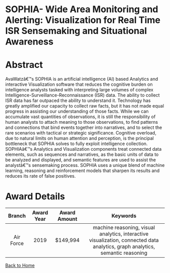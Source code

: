 
SOPHIA- Wide Area Monitoring and Alerting: Visualization for Real Time ISR Sensemaking and Situational Awareness
================================================================================================================

# Abstract


AvaWatzâ€™s SOPHIA is an artificial intelligence (AI) based Analytics and interactive Visualization software that reduces the cognitive burden on intelligence analysts tasked with interpreting large volumes of complex Intelligence-Surveillance-Reconnaissance (ISR) data. The ability to collect ISR data has far outpaced the ability to understand it. Technology has greatly amplified our capacity to collect raw facts, but it has not made equal progress in assisting our understanding of those facts. While we can accumulate vast quantities of observations, it is still the responsibility of human analysts to attach meaning to those observations, to find patterns and connections that bind events together into narratives, and to select the rare scenarios with tactical or strategic significance. Cognitive overload, due to natural limits on human attention and perception, is the principal bottleneck that SOPHIA solves to fully exploit intelligence collection. SOPHIAâ€™s Analytics and Visualization components treat connected data elements, such as sequences and narratives, as the basic units of data to be analyzed and displayed, and semantic features are used to assist the analystâ€™s sensemaking process. SOPHIA uses a unique blend of machine learning, reasoning and reinforcement models that sharpen its results and reduces its rate of false positives.  

# Award Details

|Branch|Award Year|Award Amount|Keywords|
| :---: | :---: | :---: | :---: |
|Air Force|2019|$149,994|machine reasoning, visual analytics, interactive visualization, connected data analytics, graph analytics, semantic reasoning|
  
  


[Back to Home](https://github.com/chrischow/dod_sbir_awards/Reports/DJ/#1462)